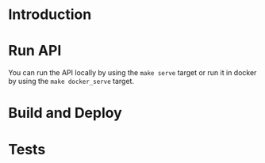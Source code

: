 # Introduction

# Run API
You can run the API locally by using the `make serve` target or run it in docker 
by using the `make docker_serve` target.

# Build and Deploy

# Tests

